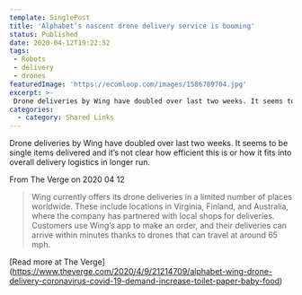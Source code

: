```yaml
---
template: SinglePost
title: 'Alphabet’s nascent drone delivery service is booming'
status: Published
date: 2020-04-12T19:22:52
tags:
 - Robots
 - delivery
 - drones
featuredImage: 'https://ecomloop.com/images/1586709704.jpg'
excerpt: >-
 Drone deliveries by Wing have doubled over last two weeks. It seems to be single items delivered and it’s not clear how efficient this is or how it fits into overall delivery logistics in longer run.
categories:
  - category: Shared Links
---
```

Drone deliveries by Wing have doubled over last two weeks. It seems to be single items delivered and it’s not clear how efficient this is or how it fits into overall delivery logistics in longer run.

From The Verge on 2020 04 12
> Wing currently offers its drone deliveries in a limited number of places worldwide. These include locations in Virginia, Finland, and Australia, where the company has partnered with local shops for deliveries. Customers use Wing’s app to make an order, and their deliveries can arrive within minutes thanks to drones that can travel at around 65 mph.

[Read more at The Verge] (https://www.theverge.com/2020/4/9/21214709/alphabet-wing-drone-delivery-coronavirus-covid-19-demand-increase-toilet-paper-baby-food)
